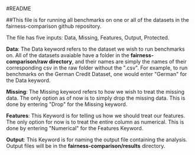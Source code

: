 #README

##This file is for running all benchmarks on one or all of the datasets in the fairness-comparison github repository. 

The file has five inputs: Data, Missing, Features, Output, Protected.

**Data**: 
The Data keyword refers to the dataset we wish to run benchmarks on. All of the datasets avaiable have a folder in the 
__fairness-comparison/raw directory__, and their names are simply the names of their corresponding csv in the raw folder 
without the ".csv". For example, to run benchmarks on the German Credit Dataset, one would enter "German" for the Data
keyword. 

**Missing**:
The Missing keyword refers to how we wish to treat the missing data. The only option as of now is to simply drop the
missing data. This is done by entering "Drop" for the Missing keyword.

**Features**: 
This Keyword is for telling us how we should treat our features. The only option for now is to treat the entire column as 
numerical. This is done by entering "Numerical" for the Features Keyword.

**Output**: 
This Keyword is for naming the output file containing the analysis. Output files will be in the __fairness-comparison/results__
directory. 



